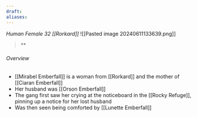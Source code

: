 ```yaml
---
draft: 
aliases:
---
```

*Human Female 32 [[Rorkard]]*
![[Pasted image 20240611133639.png]]
> **
###### Overview
- [[Mirabel Emberfall]] is a woman from [[Rorkard]] and the mother of [[Ciaran Emberfall]]
- Her husband was [[Orson Emberfall]]
- The gang first saw her crying at the noticeboard in the [[Rocky Refuge]], pinning up a notice for her lost husband
- Was then seen being comforted by [[Lunette Emberfall]]